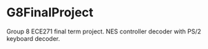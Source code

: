 # G8FinalProject
Group 8 ECE271 final term project. NES controller decoder with PS/2 keyboard decoder.
